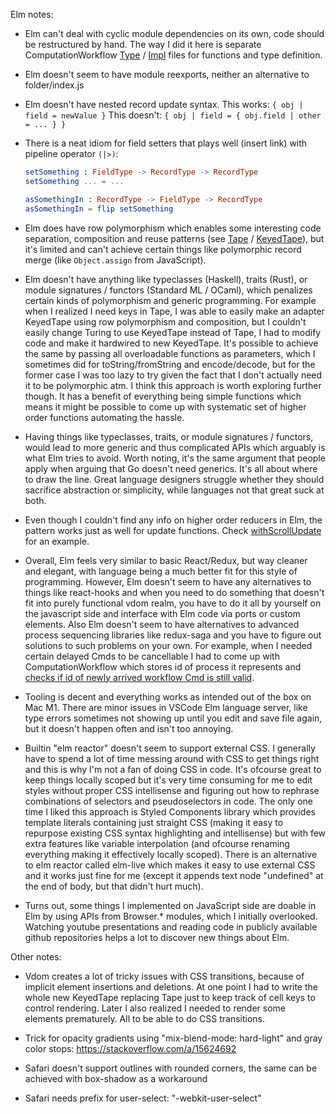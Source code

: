 Elm notes:

* Elm can't deal with cyclic module dependencies on its own, code should be restructured by hand. The way I did it here is separate ComputationWorkflow [Type](https://github.com/ivxvm/turing-elm/blob/master/src/App/ComputationWorkflow/Type.elm) / [Impl](https://github.com/ivxvm/turing-elm/blob/master/src/App/ComputationWorkflow/Impl.elm) files for functions and type definition.

* Elm doesn't seem to have module reexports, neither an alternative to folder/index.js

* Elm doesn't have nested record update syntax.
This works: `{ obj | field = newValue }`
This doesn't: `{ obj | field = { obj.field | other = ... } }`

* There is a neat idiom for field setters that plays well (insert link) with pipeline operator `(|>)`:

  ```elm
  setSomething : FieldType -> RecordType -> RecordType
  setSomething ... = ...

  asSomethingIn : RecordType -> FieldType -> RecordType
  asSomethingIn = flip setSomething
  ```

* Elm does have row polymorphism which enables some interesting code separation, composition and reuse patterns (see [Tape](https://github.com/ivxvm/turing-elm/blob/master/src/Core/Tape.elm) / [KeyedTape](https://github.com/ivxvm/turing-elm/blob/master/src/Core/KeyedTape.elm)), but it's limited and can't achieve certain things like polymorphic record merge (like `Object.assign` from JavaScript).

* Elm doesn't have anything like typeclasses (Haskell), traits (Rust), or module signatures / functors (Standard ML / OCaml), which penalizes certain kinds of polymorphism and generic programming. For example when I realized I need keys in Tape, I was able to easily make an adapter KeyedTape using row polymorphism and composition, but I couldn't easily change Turing to use KeyedTape instead of Tape, I had to modify code and make it hardwired to new KeyedTape. It's possible to achieve the same by passing all overloadable functions as parameters, which I sometimes did for toString/fromString and encode/decode, but for the former case I was too lazy to try given the fact that I don't actually need it to be polymorphic atm. I think this approach is worth exploring further though. It has a benefit of everything being simple functions which means it might be possible to come up with systematic set of higher order functions automating the hassle.

* Having things like typeclasses, traits, or module signatures / functors, would lead to more generic and thus complicated APIs which arguably is what Elm tries to avoid. Worth noting, it's the same argument that people apply when arguing that Go doesn't need generics. It's all about where to draw the line. Great language designers struggle whether they should sacrifice abstraction or simplicity, while languages not that great suck at both.

* Even though I couldn't find any info on higher order reducers in Elm, the pattern works just as well for update functions. Check [withScrollUpdate](https://github.com/ivxvm/turing-elm/blob/master/src/App/UpdateScroll.elm#L31) for an example.

* Overall, Elm feels very similar to basic React/Redux, but way cleaner and elegant, with language being a much better fit for this style of programming. However, Elm doesn't seem to have any alternatives to things like react-hooks and when you need to do something that doesn't fit into purely functional vdom realm, you have to do it all by yourself on the javascript side and interface with Elm code via ports or custom elements. Also Elm doesn't seem to have alternatives to advanced process sequencing libraries like redux-saga and you have to figure out solutions to such problems on your own. For example, when I needed certain delayed Cmds to be cancellable I had to come up with ComputationWorkflow which stores id of process it represents and [checks if id of newly arrived workflow Cmd is still valid](https://github.com/ivxvm/turing-elm/blob/master/src/App/ComputationWorkflow/Impl.elm#L33).

* Tooling is decent and everything works as intended out of the box on Mac M1. There are minor issues in VSCode Elm language server, like type errors sometimes not showing up until you edit and save file again, but it doesn't happen often and isn't too annoying.

* Builtin "elm reactor" doesn't seem to support external CSS. I generally have to spend a lot of time messing around with CSS to get things right and this is why I'm not a fan of doing CSS in code. It's ofcourse great to keep things locally scoped but it's very time consuming for me to edit styles without proper CSS intellisense and figuring out how to rephrase combinations of selectors and pseudoselectors in code. The only one time I liked this approach is Styled Components library which provides template literals containing just straight CSS (making it easy to repurpose existing CSS syntax highlighting and intellisense) but with few extra features like variable interpolation (and ofcourse renaming everything making it effectively locally scoped). There is an alternative to elm reactor called elm-live which makes it easy to use external CSS and it works just fine for me (except it appends text node "undefined" at the end of body, but that didn't hurt much).

* Turns out, some things I implemented on JavaScript side are doable in Elm by using APIs from Browser.* modules, which I initially overlooked. Watching youtube presentations and reading code in publicly available github repositories helps a lot to discover new things about Elm.

Other notes:

* Vdom creates a lot of tricky issues with CSS transitions, because of implicit element insertions and deletions. At one point I had to write the whole new KeyedTape replacing Tape just to keep track of cell keys to control rendering. Later I also realized I needed to render some elements prematurely. All to be able to do CSS transitions.

* Trick for opacity gradients using "mix-blend-mode: hard-light" and gray color stops: https://stackoverflow.com/a/15624692

* Safari doesn't support outlines with rounded corners, the same can be achieved with box-shadow as a workaround

* Safari needs prefix for user-select: "-webkit-user-select"
